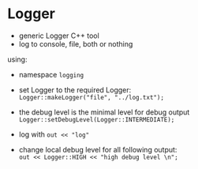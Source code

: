# Logger
- generic Logger C++ tool
- log to console, file, both or nothing

using:
- namespace `logging`

- set Logger to the required Logger:  
    `Logger::makeLogger("file", "../log.txt");`
    
- the debug level is the minimal level for debug output  
    `Logger::setDebugLevel(Logger::INTERMEDIATE);`
    
- log with `out << "log"`

- change local debug level for all following output:  
    `out << Logger::HIGH << "high debug level \n";`
